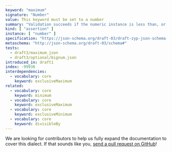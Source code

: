```yaml
---
keyword: "maximum"
signature: "Number"
value: This keyword must be set to a number
summary: "Validation succeeds if the numeric instance is less than, or equal to, the given number, depending on the value of [`exclusiveMaximum`](/draft3/core/exclusiveMaximum), if any."
kind: [ "assertion" ]
instance: [ "number" ]
specification: "https://json-schema.org/draft-03/draft-zyp-json-schema-03.pdf#5.10"
metaschema: "http://json-schema.org/draft-03/schema#"
tests:
  - draft3/maximum.json
  - draft3/optional/bignum.json
introduced_in: draft1
index: -99936
interdependencies:
  - vocabulary: core
    keyword: exclusiveMaximum
related:
  - vocabulary: core
    keyword: minimum
  - vocabulary: core
    keyword: exclusiveMaximum
  - vocabulary: core
    keyword: exclusiveMinimum
  - vocabulary: core
    keyword: divisibleBy
---
```


We are looking for contributors to help us fully expand the documentation to
cover this dialect. If that sounds like you, [send a pull
request on GitHub](https://github.com/sourcemeta/learnjsonschema.com/pulls)!
